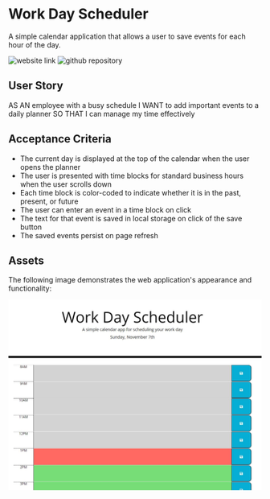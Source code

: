 # Work Day Scheduler
A simple calendar application that allows a user to save events for each hour of the day.

![website link](https://claire-sky.github.io/challenge5-scheduler/)
![github repository](https://github.com/claire-sky/challenge5-scheduler/)

## User Story
AS AN employee with a busy schedule
I WANT to add important events to a daily planner
SO THAT I can manage my time effectively

## Acceptance Criteria
* The current day is displayed at the top of the calendar when the user opens the planner
* The user is presented with time blocks for standard business hours when the user scrolls down
* Each time block is color-coded to indicate whether it is in the past, present, or future
* The user can enter an event in a time block on click
* The text for that event is saved in local storage on click of the save button
* The saved events persist on page refresh

## Assets
The following image demonstrates the web application's appearance and functionality:

![* Scheduler with time slots for each hour.](./assets/images/completed-scheduler.JPG)